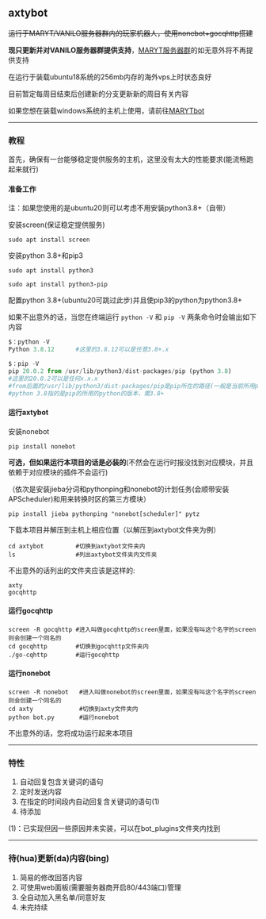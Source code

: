 ## **axtybot**

~~运行于MARYT/VANILO服务器群内的玩家机器人，使用nonebot+gocqhttp搭建~~

**现只更新并对VANILO服务器群提供支持**，[MARYT服务器群](https://github.com/axty666/axtybot/tree/maryt-end)的如无意外将不再提供支持

在运行于装载ubuntu18系统的256mb内存的海外vps上时状态良好

目前暂定每周目结束后创建新的分支更新新的周目有关内容

如果您想在装载windows系统的主机上使用，请前往[MARYTbot](https://github.com/RisingInIris2017/MARYTBot)

------

### **教程**

首先，确保有一台能够稳定提供服务的主机，这里没有太大的性能要求(能流畅跑起来就行)

#### **准备工作**

注：如果您使用的是ubuntu20则可以考虑不用安装python3.8+（自带）

安装screen(保证稳定提供服务)

```shell
sudo apt install screen
```

安装python 3.8+和pip3

```shell
sudo apt install python3
```

```shell
sudo apt install python3-pip
```

配置python 3.8+(ubuntu20可跳过此步)并且使pip3的python为python3.8+

如果不出意外的话，当您在终端运行 `python -V` 和 `pip -V` 两条命令时会输出如下内容

```python
$：python -V
Python 3.8.12      #这里的3.8.12可以是任意3.8+.x
```

```python
$：pip -V
pip 20.0.2 from /usr/lib/python3/dist-packages/pip (python 3.8)
#这里的20.0.2可以是任何x.x.x
#from后面的/usr/lib/python3/dist-packages/pip是pip所在的路径(一般是当前所用python/dist-packages/pip目录)
#python 3.8指的是pip的所用的python的版本，需3.8+
```



#### **运行axtybot**

安装nonebot

```shell
pip install nonebot
```
**可选，但如果运行本项目的话是必装的**(不然会在运行时报没找到对应模块，并且依赖于对应模块的插件不会运行)

（依次是安装jieba分词和pythonping和nonebot的计划任务(会顺带安装APScheduler)和用来转换时区的第三方模块）

```shell
pip install jieba pythonping "nonebot[scheduler]" pytz
```


下载本项目并解压到主机上相应位置（以解压到axtybot文件夹为例）

```shell
cd axtybot         #切换到axtybot文件夹内
ls                 #列出axtybot文件夹内文件夹
```

不出意外的话列出的文件夹应该是这样的:

```
axty
gocqhttp
```
#### **运行gocqhttp**
```shell
screen -R gocqhttp #进入叫做gocqhttp的screen里面，如果没有叫这个名字的screen则会创建一个同名的
cd gocqhttp        #切换到gocqhttp文件夹内
./go-cqhttp        #运行gocqhttp
```

#### **运行nonebot**

```shell
screen -R nonebot   #进入叫做nonebot的screen里面，如果没有叫这个名字的screen则会创建一个同名的
cd axty             #切换到axty文件夹内
python bot.py       #运行nonebot
```

不出意外的话，您将成功运行起来本项目

------

### 特性

1. 自动回复包含关键词的语句
2. 定时发送内容
3. 在指定的时间段内自动回复含关键词的语句(1)
4. 待添加

(1)：已实现但因一些原因并未实装，可以在bot_plugins文件夹内找到

------

### 待(hua)更新(da)内容(bing)

1. 简易的修改回答内容
2. 可使用web面板(需要服务器商开启80/443端口)管理
3. 全自动加入黑名单/同意好友
4. 未完持续
